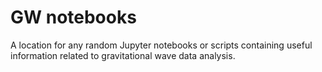 # GW notebooks

A location for any random Jupyter notebooks or scripts containing useful information
related to gravitational wave data analysis. 

